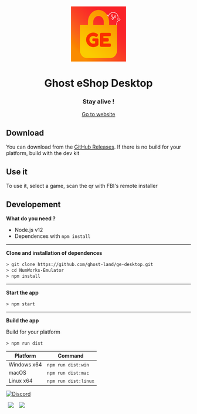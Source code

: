 <p align="center"><img src="icon.png" width="150px" draggable="false" height="150px"></p>

<h1 align="center">Ghost eShop Desktop</h1>



<h3 align="center">Stay alive !</h3>
<a align="center" href="https://ghosteshop.com/" target="_blank"><p align="center">Go to website</p></a>


## Download

You can download from the [GitHub Releases](https://github.com/ghost-land/ge-desktop/releases). If there is no build for your platform, build with the dev kit

## Use it

To use it, select a game, scan the qr with FBI's remote installer

## Developement

**What do you need ?**

* Node.js v12
* Dependences with ```npm install```

---

**Clone and installation of dependences**

```console
> git clone https://github.com/ghost-land/ge-desktop.git
> cd NumWorks-Emulator
> npm install
```

---

**Start the app**

```console
> npm start
```

---

**Build the app**

Build for your platform

```console
> npm run dist
```

| Platform    | Command              |
| ----------- | -------------------- |
| Windows x64 | `npm run dist:win`   |
| macOS       | `npm run dist:mac`   |
| Linux x64   | `npm run dist:linux` |

[![Discord](https://discordapp.com/api/guilds/633965704424718336/widget.png?style=banner3&time)](https://discord.gg/9Rqvh9F)

<a href="https://github.com/Ghost0159" style="padding-left: 5px; padding-right: 5px;"><img src="https://img.shields.io/badge/&copy;Ghost0159-green.svg" height="20"></a>
<a href="https://github.com/Ghost0159" style="padding-left: 5px; padding-right: 5px;"><img src="https://img.shields.io/badge/&copy;Stereo18-green.svg" height="20"></a>
